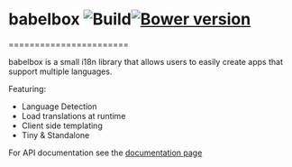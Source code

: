 # babelbox ![Build](https://travis-ci.org/hoxton-one/babelbox.svg?branch=master)[![Bower version](https://badge.fury.io/bo/babelbox.svg)](https://badge.fury.io/bo/babelbox)
=======================

babelbox is a small i18n library that allows users to easily create apps that support multiple languages.

Featuring:
* Language Detection
* Load translations at runtime
* Client side templating
* Tiny & Standalone


For API documentation see the [documentation page](http://javascript-kurse-berlin.de/labs/babelbox.html)
